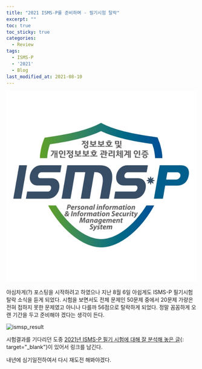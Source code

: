 ```yaml
---
title: "2021 ISMS-P를 준비하며 - 필기시험 탈락"
excerpt: ""
toc: true
toc_sticky: true
categories:
  - Review
tags:
  - ISMS-P
  - '2021'
  - Blog
last_modified_at: 2021-08-10
---
```


![ismsp_logo](/assets/images/2021/07/ismsp_logo.png)

야심차게(?) 포스팅을 시작하려고 하였으나 지난 8월 6일 아쉽게도 ISMS-P 필기시험 탈락 소식을 듣게 되었다. 
시험을 보면서도 전체 문제인 50문제 중에서 20문제 가량은 전혀 접하지 못한 문제였고
아니나 다를까 56점으로 탈락하게 되었다. 정말 꼼꼼하게 오랜 기간을 두고 준비해야 겠다는 생각이 든다.

![ismsp_result](/assets/images/2021/09/ismsp_result.png)

시험결과를 기다리던 도중 [2021년 ISMS-P 필기 시험에 대해 잘 분석해 놓은 글](https://cafe.naver.com/openpecom/1002){: target="_blank"}이 있어서 링크를 남긴다.

내년에 심기일전하여서 다시 재도전 해봐야겠다.